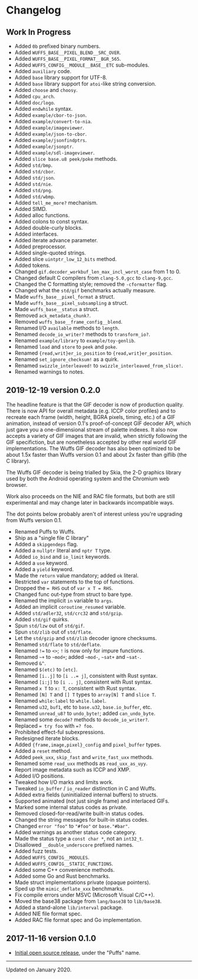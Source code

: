 # Changelog


## Work In Progress

- Added `0b` prefixed binary numbers.
- Added `WUFFS_BASE__PIXEL_BLEND__SRC_OVER`.
- Added `WUFFS_BASE__PIXEL_FORMAT__BGR_565`.
- Added `WUFFS_CONFIG__MODULE__BASE__ETC` sub-modules.
- Added `auxiliary` code.
- Added `base` library support for UTF-8.
- Added `base` library support for `atoi`-like string conversion.
- Added `choose` and `choosy`.
- Added `cpu_arch`.
- Added `doc/logo`.
- Added `endwhile` syntax.
- Added `example/cbor-to-json`.
- Added `example/convert-to-nia`.
- Added `example/imageviewer`.
- Added `example/json-to-cbor`.
- Added `example/jsonfindptrs`.
- Added `example/jsonptr`.
- Added `example/sdl-imageviewer`.
- Added `slice base.u8 peek/poke` methods.
- Added `std/bmp`.
- Added `std/cbor`.
- Added `std/json`.
- Added `std/nie`.
- Added `std/png`.
- Added `std/wbmp`.
- Added `tell_me_more?` mechanism.
- Added SIMD.
- Added alloc functions.
- Added colons to const syntax.
- Added double-curly blocks.
- Added interfaces.
- Added iterate advance parameter.
- Added preprocessor.
- Added single-quoted strings.
- Added slice `uintptr_low_12_bits` method.
- Added tokens.
- Changed `gif.decoder_workbuf_len_max_incl_worst_case` from 1 to 0.
- Changed default C compilers from `clang-5.0,gcc` to `clang-9,gcc`.
- Changed the C formatting style; removed the `-cformatter` flag.
- Changed what the `std/gif` benchmarks actually measure.
- Made `wuffs_base__pixel_format` a struct.
- Made `wuffs_base__pixel_subsampling` a struct.
- Made `wuffs_base__status` a struct.
- Removed `ack_metadata_chunk?`.
- Removed `wuffs_base__frame_config__blend`.
- Renamed I/O `available` methods to `length`.
- Renamed `decode_io_writer?` methods to `transform_io?`.
- Renamed `example/library` to `example/toy-genlib`.
- Renamed `load` and `store` to `peek` and `poke`.
- Renamed `{read,writ}er_io_position` to `{read,writ}er_position`.
- Renamed `set_ignore_checksum!` as a quirk.
- Renamed `swizzle_interleaved!` to `swizzle_interleaved_from_slice!`.
- Renamed warnings to notes.


## 2019-12-19 version 0.2.0

The headline feature is that the GIF decoder is now of production quality.
There is now API for overall metadata (e.g. ICCP color profiles) and to
recreate each frame (width, height, BGRA pixels, timing, etc.) of a GIF
animation, instead of version 0.1's proof-of-concept GIF decoder API, which
just gave you a one-dimensional stream of palette indexes. It also now accepts
a variety of GIF images that are invalid, when strictly following the GIF
specifiction, but are nonetheless accepted by other real world GIF
implementations. The Wuffs GIF decoder has also been optimized to be about 1.5x
faster than Wuffs version 0.1 and about 2x faster than giflib (the C library).

The Wuffs GIF decoder is being trialled by Skia, the 2-D graphics library used
by both the Android operating system and the Chromium web browser.

Work also proceeds on the NIE and RAC file formats, but both are still
experimental and may change later in backwards incompatible ways.

The dot points below probably aren't of interest unless you're upgrading from
Wuffs version 0.1.

- Renamed Puffs to Wuffs.
- Ship as a "single file C library"
- Added a `skipgendeps` flag.
- Added a `nullptr` literal and `nptr T` type.
- Added `io_bind` and `io_limit` keywords.
- Added a `use` keyword.
- Added a `yield` keyword.
- Made the `return` value mandatory; added `ok` literal.
- Restricted `var` statements to the top of functions.
- Dropped the `= RHS` out of `var x T = RHS`.
- Changed func out-type from struct to bare type.
- Renamed the implicit `in` variable to `args`.
- Added an implicit `coroutine_resumed` variable.
- Added `std/adler32`, `std/crc32` and `std/gzip`.
- Added `std/gif` quirks.
- Spun `std/lzw` out of `std/gif`.
- Spun `std/zlib` out of `std/flate`.
- Let the `std/gzip` and `std/zlib` decoder ignore checksums.
- Renamed `std/flate` to `std/deflate`.
- Renamed `!=` to `<>`; `!` is now only for impure functions.
- Renamed `~+` to `~mod+`; added `~mod-`, `~sat+` and `~sat-`.
- Removed `&^`.
- Renamed `$(etc)` to `[etc]`.
- Renamed `[i..j]` to `[i ..= j]`, consistent with Rust syntax.
- Renamed `[i:j]` to `[i .. j]`, consistent with Rust syntax.
- Renamed `x T` to `x: T`, consistent with Rust syntax.
- Renamed `[N] T` and `[] T` types to `array[N] T` and `slice T`.
- Renamed `while:label` to `while.label`.
- Renamed `u32`, `buf1`, etc to `base.u32`, `base.io_buffer`, etc.
- Renamed `unread_u8?` to `undo_byte!`; added `can_undo_byte`.
- Renamed some `decode?` methods to `decode_io_writer?`.
- Replaced `= try foo` with `=? foo`.
- Prohibited effect-ful subexpressions.
- Redesigned iterate blocks.
- Added `{frame,image,pixel}_config` and `pixel_buffer` types.
- Added a `reset` method.
- Added `peek_uxx`, `skip_fast` and `write_fast_uxx` methods.
- Renamed some `read_uxx` methods as `read_uxx_as_uyy`.
- Report image metadata such as ICCP and XMP.
- Added I/O positions.
- Tweaked how I/O marks and limits work.
- Tweaked `io_buffer` / `io_reader` distinction in C and Wuffs.
- Added extra fields (uninitialized internal buffers) to structs.
- Supported animated (not just single frame) and interlaced GIFs.
- Marked some internal status codes as private.
- Removed closed-for-read/write built-in status codes.
- Changed the string messages for built-in status codes.
- Changed `error "foo"` to `"#foo"` or `base."#bar"`.
- Added warnings as another status code category.
- Made the status type a `const char *`, not an `int32_t`.
- Disallowed `__double_underscore` prefixed names.
- Added fuzz tests.
- Added `WUFFS_CONFIG__MODULES`.
- Added `WUFFS_CONFIG__STATIC_FUNCTIONS`.
- Added some C++ convenience methods.
- Added some Go and Rust benchmarks.
- Made struct implementations private (opaque pointers).
- Sped up the `mimic_deflate_xxx` benchmarks.
- Fix compile errors under MSVC (Microsoft Visual C/C++).
- Moved the base38 package from `lang/base38` to `lib/base38`.
- Added a stand-alone `lib/interval` package.
- Added NIE file format spec.
- Added RAC file format spec and Go implementation.


## 2017-11-16 version 0.1.0

- [Initial open source
  release](https://groups.google.com/d/topic/puffslang/2z61mNTAMns/discussion),
  under the "Puffs" name.


---

Updated on January 2020.
